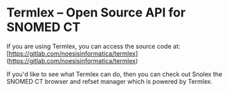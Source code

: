# Termlex – Open Source API for SNOMED CT

If you are using Termlex, you can access the source code at: [https://gitlab.com/noesisinformatica/termlex] (https://gitlab.com/noesisinformatica/termlex)

If you'd like to see what Termlex can do, then you can check out Snolex the SNOMED CT browser and refset manager which is powered by Termlex.
